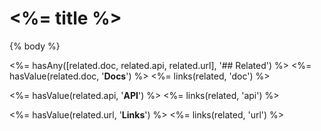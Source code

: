 # <%= title %>

{% body %}

<%= hasAny([related.doc, related.api, related.url], '## Related') %>
<%= hasValue(related.doc, '**Docs**') %>
<%= links(related, 'doc') %>

<%= hasValue(related.api, '**API**') %>
<%= links(related, 'api') %>

<%= hasValue(related.url, '**Links**') %>
<%= links(related, 'url') %>